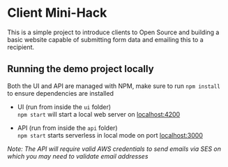 # Client Mini-Hack

This is a simple project to introduce clients to Open Source and building a basic website capable of submitting form data and emailing this to a recipient.

## Running the demo project locally

Both the UI and API are managed with NPM, make sure to run `npm install` to ensure dependencies are installed

- UI (run from inside the `ui` folder)  
  `npm start` will start a local web server on [localhost:4200](http://localhost:4200)
  
- API (run from inside the `api` folder)  
  `npm start` starts serverless in local mode on port [localhost:3000](http://localhost:3000)
  
*Note: The API will require valid AWS credentials to send emails via SES on which you may need to validate email addresses*
